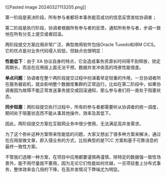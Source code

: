 
![[Pasted image 20240327113205.png]]


第一阶段是表决阶段，所有参与者都将本事务能否成功的信息反馈发给协调者；

第二阶段是执行阶段，协调者根据所有参与者的反馈，通知所有参与者，步调一致地在所有分支上提交或者回滚。


两阶段提交方案应用非常广泛，典型商用软件包括Oracle Tuxedo和IBM CICS。它的优点是对业务代码侵入较低，但缺点也很明显：

**性能低下**：由于 XA 协议自身的特点，它会造成事务资源长时间得不到释放，锁定周期长，而且在应用层上面无法干预，数据并发冲突高的场景性能很差。

**单点问题**：协调者在整个两阶段提交过程中扮演着举足轻重的作用，一旦协调者所在服务器宕机，就会影响整个数据库集群的正常运行。比如在第二阶段中，如果协调者因为故障不能正常发送事务提交或回滚通知，那么参与者们将一直处于阻塞状态。

**同步阻塞**：两阶段提交执行过程中，所有的参与者都需要听从协调者的统一调度，期间处于阻塞状态而不能从事其他操作，效率及其低下。

因此，两阶段提交方案在互联网业务中很少使用，无法满足高并发需求。

为了这个弥补这种方案带来性能低的问题，大家又想出了很多种方案来解决，通过在应用层做文章，即入侵业务的方式，比较典型的是TCC 方案和基于可靠消息的最终一致性方案。






不管我们选哪一种方案，在项目中应用都要谨慎再谨慎，除特定的数据强一致性场景外，能不用尽量就不要用，因为无论它们性能如何优越，一旦项目套上分布式事务，整体效率会几倍的下降，在高并发情况下弊端尤为明显。